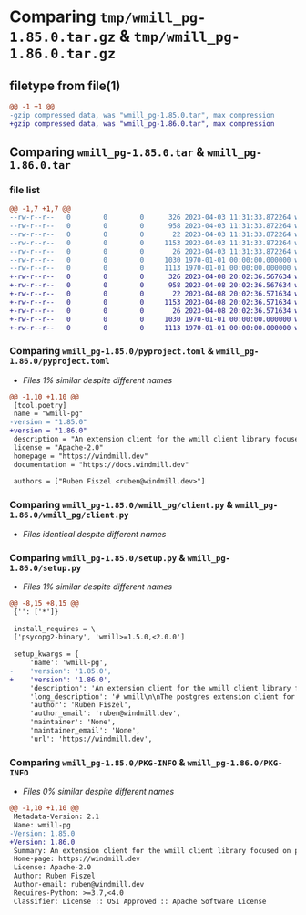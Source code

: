 # Comparing `tmp/wmill_pg-1.85.0.tar.gz` & `tmp/wmill_pg-1.86.0.tar.gz`

## filetype from file(1)

```diff
@@ -1 +1 @@
-gzip compressed data, was "wmill_pg-1.85.0.tar", max compression
+gzip compressed data, was "wmill_pg-1.86.0.tar", max compression
```

## Comparing `wmill_pg-1.85.0.tar` & `wmill_pg-1.86.0.tar`

### file list

```diff
@@ -1,7 +1,7 @@
--rw-r--r--   0        0        0      326 2023-04-03 11:31:33.872264 wmill_pg-1.85.0/README.md
--rw-r--r--   0        0        0      958 2023-04-03 11:31:33.872264 wmill_pg-1.85.0/pyproject.toml
--rw-r--r--   0        0        0       22 2023-04-03 11:31:33.872264 wmill_pg-1.85.0/wmill_pg/__init__.py
--rw-r--r--   0        0        0     1153 2023-04-03 11:31:33.872264 wmill_pg-1.85.0/wmill_pg/client.py
--rw-r--r--   0        0        0       26 2023-04-03 11:31:33.872264 wmill_pg-1.85.0/wmill_pg/py.typed
--rw-r--r--   0        0        0     1030 1970-01-01 00:00:00.000000 wmill_pg-1.85.0/setup.py
--rw-r--r--   0        0        0     1113 1970-01-01 00:00:00.000000 wmill_pg-1.85.0/PKG-INFO
+-rw-r--r--   0        0        0      326 2023-04-08 20:02:36.567634 wmill_pg-1.86.0/README.md
+-rw-r--r--   0        0        0      958 2023-04-08 20:02:36.567634 wmill_pg-1.86.0/pyproject.toml
+-rw-r--r--   0        0        0       22 2023-04-08 20:02:36.571634 wmill_pg-1.86.0/wmill_pg/__init__.py
+-rw-r--r--   0        0        0     1153 2023-04-08 20:02:36.571634 wmill_pg-1.86.0/wmill_pg/client.py
+-rw-r--r--   0        0        0       26 2023-04-08 20:02:36.571634 wmill_pg-1.86.0/wmill_pg/py.typed
+-rw-r--r--   0        0        0     1030 1970-01-01 00:00:00.000000 wmill_pg-1.86.0/setup.py
+-rw-r--r--   0        0        0     1113 1970-01-01 00:00:00.000000 wmill_pg-1.86.0/PKG-INFO
```

### Comparing `wmill_pg-1.85.0/pyproject.toml` & `wmill_pg-1.86.0/pyproject.toml`

 * *Files 1% similar despite different names*

```diff
@@ -1,10 +1,10 @@
 [tool.poetry]
 name = "wmill-pg"
-version = "1.85.0"
+version = "1.86.0"
 description = "An extension client for the wmill client library focused on pg"
 license = "Apache-2.0"
 homepage = "https://windmill.dev"
 documentation = "https://docs.windmill.dev"
 
 authors = ["Ruben Fiszel <ruben@windmill.dev>"]
```

### Comparing `wmill_pg-1.85.0/wmill_pg/client.py` & `wmill_pg-1.86.0/wmill_pg/client.py`

 * *Files identical despite different names*

### Comparing `wmill_pg-1.85.0/setup.py` & `wmill_pg-1.86.0/setup.py`

 * *Files 1% similar despite different names*

```diff
@@ -8,15 +8,15 @@
 {'': ['*']}
 
 install_requires = \
 ['psycopg2-binary', 'wmill>=1.5.0,<2.0.0']
 
 setup_kwargs = {
     'name': 'wmill-pg',
-    'version': '1.85.0',
+    'version': '1.86.0',
     'description': 'An extension client for the wmill client library focused on pg',
     'long_description': '# wmill\n\nThe postgres extension client for the [Windmill](https://windmill.dev) platform.\n\n[windmill-api](https://pypi.org/project/windmill-api/).\n\n## Quickstart\n\n```python\nimport wmill_pg\n\n\ndef main():\n    my_list = query("UPDATE demo SET value = \'value\' RETURNING key, value")\n    for key, value in my_list:\n        ...\n```\n',
     'author': 'Ruben Fiszel',
     'author_email': 'ruben@windmill.dev',
     'maintainer': 'None',
     'maintainer_email': 'None',
     'url': 'https://windmill.dev',
```

### Comparing `wmill_pg-1.85.0/PKG-INFO` & `wmill_pg-1.86.0/PKG-INFO`

 * *Files 0% similar despite different names*

```diff
@@ -1,10 +1,10 @@
 Metadata-Version: 2.1
 Name: wmill-pg
-Version: 1.85.0
+Version: 1.86.0
 Summary: An extension client for the wmill client library focused on pg
 Home-page: https://windmill.dev
 License: Apache-2.0
 Author: Ruben Fiszel
 Author-email: ruben@windmill.dev
 Requires-Python: >=3.7,<4.0
 Classifier: License :: OSI Approved :: Apache Software License
```

